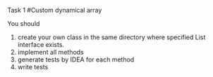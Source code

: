 Task 1 
#Custom dynamical array

You should 
1) create your own class in the same directory where specified List interface exists.
2) implement all methods
3) generate tests by IDEA for each method
4) write tests